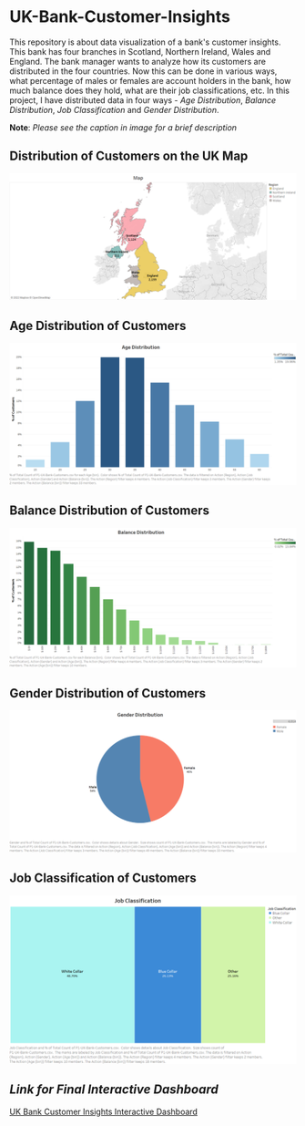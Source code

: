 # UK-Bank-Customer-Insights
This repository is about data visualization of a bank's customer insights. This bank has four branches in Scotland, Northern Ireland, Wales and England. The bank manager wants to analyze how its customers are distributed in the four countries. Now this can be done in various ways, what percentage of males or females are account holders in the bank, how much balance does they hold, what are their job classifications, etc. In this project, I have distributed data in four ways - *Age Distribution*, *Balance Distribution*, *Job Classification* and *Gender Distribution*.

**Note**: *Please see the caption in image for a brief description*

## Distribution of Customers on the UK Map
![Map](https://github.com/hamzaziizzz/UK-Bank-Customer-Insights/blob/main/images/Map.png)

## Age Distribution of Customers
![Age Distribution](https://github.com/hamzaziizzz/UK-Bank-Customer-Insights/blob/main/images/Age%20Distribution.png)

## Balance Distribution of Customers
![Balance Distribution](https://github.com/hamzaziizzz/UK-Bank-Customer-Insights/blob/main/images/Balance%20Distribution.png)

## Gender Distribution of Customers
![Gender Distribution](https://github.com/hamzaziizzz/UK-Bank-Customer-Insights/blob/main/images/Gender%20Distribution.png)

## Job Classification of Customers
![Job Classification](https://github.com/hamzaziizzz/UK-Bank-Customer-Insights/blob/main/images/Job%20Classification.png)

## *Link for Final Interactive Dashboard*
[UK Bank Customer Insights Interactive Dashboard](https://public.tableau.com/app/profile/hamza.aziz/viz/UKBankCustomerInsights_16576343434190/UKBankCustomers)
